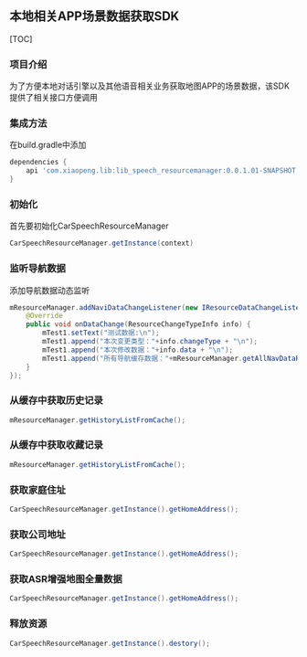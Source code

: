 ## 本地相关APP场景数据获取SDK

[TOC]



### 项目介绍

为了方便本地对话引擎以及其他语音相关业务获取地图APP的场景数据，该SDK提供了相关接口方便调用

### 集成方法

在build.gradle中添加

```groovy
dependencies {
    api 'com.xiaopeng.lib:lib_speech_resourcemanager:0.0.1.01-SNAPSHOT'
}
```

### 初始化

首先要初始化CarSpeechResourceManager

```java
CarSpeechResourceManager.getInstance(context)
```

### 监听导航数据

添加导航数据动态监听

```java
mResourceManager.addNaviDataChangeListener(new IResourceDataChangeListener() {
    @Override
    public void onDataChange(ResourceChangeTypeInfo info) {
        mTest1.setText("测试数据:\n");
        mTest1.append("本次变更类型："+info.changeType + "\n");
        mTest1.append("本次修改数据："+info.data + "\n");
        mTest1.append("所有导航缓存数据："+mResourceManager.getAllNavDataFromCache());
    }
});
```

### 从缓存中获取历史记录

```java
mResourceManager.getHistoryListFromCache();
```

### 从缓存中获取收藏记录

```java
mResourceManager.getHistoryListFromCache();
```

### 获取家庭住址

```java
CarSpeechResourceManager.getInstance().getHomeAddress();
```

### 获取公司地址

```java
CarSpeechResourceManager.getInstance().getHomeAddress();
```

### 获取ASR增强地图全量数据

```java
CarSpeechResourceManager.getInstance().getHomeAddress();
```

### 释放资源

```java
CarSpeechResourceManager.getInstance().destory();
```

